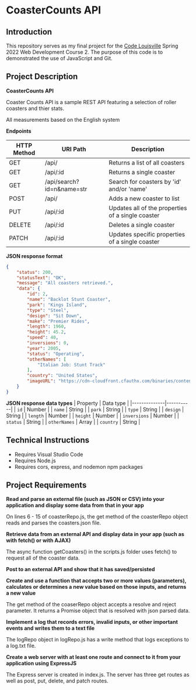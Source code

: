 # CoasterCounts API

## Introduction
This repository serves as my final project for the [Code Louisville](https://www.codelouisville.org) Spring 2022 Web Development Course 2.  The purpose of this code is to demonstrated the use of JavaScript and Git.

## Project Description

**CoasterCounts API**

Coaster Counts API is a sample REST API featuring a selection of roller coasters and thier stats.

All measurements based on the English system

**Endpoints**

| HTTP Method | URI Path                  | Description                                       |
|-------------|---------------------------|---------------------------------------------------|
| GET         | /api/                     | Returns a list of all coasters                    |
| GET         | /api/:id                  | Returns a single coaster                          |
| GET         | /api/search?id=n&name=str | Search for coasters by 'id' and/or 'name'         | 
| POST        | /api/                     | Adds a new coaster to list                        |                              |
| PUT         | /api/:id                  | Updates all of the properties of a single coaster |
| DELETE      | /api/:id                  | Deletes a single coaster                          |
| PATCH       | /api/:id                  | Updates specific properties of a single coaster   |

**JSON response format**

```json
{
    "status": 200,
    "statusText": "OK",
    "message": "All coasters retrieved.",
    "data": {
        "id": 2,
        "name": "Backlot Stunt Coaster",
        "park": "Kings Island",
        "type": "Steel",
        "design": "Sit Down",
        "make": "Premier Rides",
        "length": 1960,
        "height": 45.2,
        "speed": 40,
        "inversions": 0,
        "year": 2005,
        "status": "Operating",
        "otherNames": [
            "Italian Job: Stunt Track"
        ],
        "country": "United States",
        "imageURL": "https://cdn-cloudfront.cfauthx.com/binaries/content/gallery/kings-island/poi/rides/banners/ki-backlotstuntcoaster-bannerv2.jpg"
    }
}
```

**JSON response data types**
| Property     | Data type |
|--------------|-----------|
| `id`         | Number    |
| `name`       | String    |
| `park`       | String    |
| `type`       | String    |
| `design`     | String    |
| `length`     | Number    |
| `height`     | Number    |
| `inversions` | Number    |
| `status`     | String    |
| `otherNames` | Array     |
| `country`    | String    |

## Technical Instructions

 - Requires Visual Studio Code
 - Requires Node.js
 - Requires cors, express, and nodemon npm packages

## Project Requirements

**Read and parse an external file (such as JSON or CSV) into your application and display some data from that in your app**

On lines 6 - 15 of coasterRepo.js, the get method of the coasterRepo object reads and parses the coasters.json file.   

**Retrieve data from an external API and display data in your app (such as with fetch() or with AJAX)**

The async function getCoasters() in the scripts.js folder uses fetch() to request all of the coaster data.

**Post to an external API and show that it has saved/persisted**

**Create and use a function that accepts two or more values (parameters), calculates or determines a new value based on those inputs, and returns a new value**

The get method of the coaserRepo object accepts a resolve and reject parameter.  It returns a Promise object that is resolved with json parsed data.

**Implement a log that records errors, invalid inputs, or other important events and writes them to a text file**

The logRepo object in logRepo.js has a write method that logs exceptions to a log.txt file.

**Create a web server with at least one route and connect to it from your application using ExpressJS**

The Express server is created in index.js.  The server has three get routes as well as post, put, delete, and patch routes.


